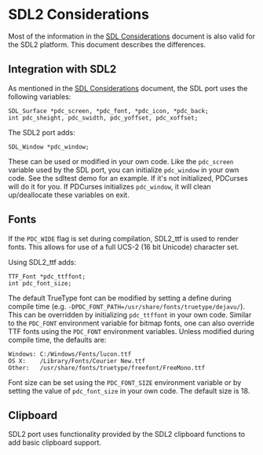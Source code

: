 SDL2 Considerations
===================

Most of the information in the [SDL Considerations](sdl.md) document is also 
valid for the SDL2 platform.  This document describes the differences.


Integration with SDL2
---------------------

As mentioned in the [SDL Considerations](sdl.md) document, the SDL port uses
the following variables:

    SDL_Surface *pdc_screen, *pdc_font, *pdc_icon, *pdc_back;
    int pdc_sheight, pdc_swidth, pdc_yoffset, pdc_xoffset;

The SDL2 port adds:

    SDL_Window *pdc_window;

These can be used or modified in your own code.  Like the `pdc_screen` variable
used by the SDL port, you can initialize `pdc_window` in your own code.  See the
sdltest demo for an example.  If it's not initialized, PDCurses will do it for
you.  If PDCurses initializes `pdc_window`, it will clean up/deallocate these
variables on exit.


Fonts
-----

If the `PDC_WIDE` flag is set during compilation, SDL2_ttf is used to render
fonts.  This allows for use of a full UCS-2 (16 bit Unicode) character set.

Using SDL2_ttf adds:

    TTF_Font *pdc_ttffont;
    int pdc_font_size;

The default TrueType font can be modified by setting a define during compile
time (e.g. `-DPDC_FONT_PATH=/usr/share/fonts/truetype/dejavu/`). This can be
overridden by initializing `pdc_ttffont` in your own code.  Similar
to the `PDC_FONT` environment variable for bitmap fonts, one can also override
TTF fonts using the `PDC_FONT` environment variables.  Unless modified during
compile time, the defaults are:

    Windows: C:/Windows/Fonts/lucon.ttf
    OS X:    /Library/Fonts/Courier New.ttf
    Other:   /usr/share/fonts/truetype/freefont/FreeMono.ttf

Font size can be set using the `PDC_FONT_SIZE` environment variable or by
setting the value of `pdc_font_size` in your own code.  The default size is 18.


Clipboard
---------

SDL2 port uses functionality provided by the SDL2 clipboard functions to add
basic clipboard support.
